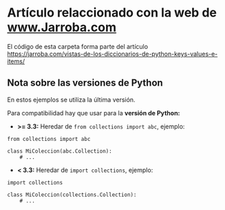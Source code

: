 # Artículo relaccionado con la web de www.Jarroba.com
El código de esta carpeta forma parte del artículo https://jarroba.com/vistas-de-los-diccionarios-de-python-keys-values-e-items/


## Nota sobre las versiones de Python
En estos ejemplos se utiliza la última versión.

Para compatibilidad hay que usar para la **versión de Python:**
* **\>= 3.3:** Heredar de `from collections import abc`, ejemplo:
```
from collections import abc

class MiColeccion(abc.Collection):
    # ...
```
* **< 3.3:** Heredar de `import collections`, ejemplo:
```
import collections

class MiColeccion(collections.Collection):
    # ...
```
